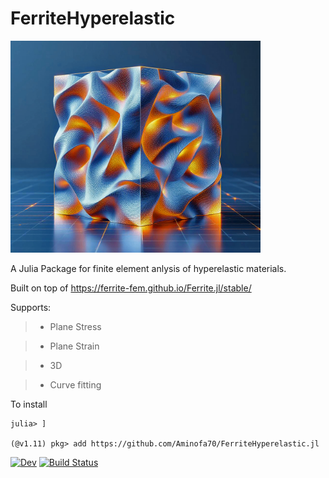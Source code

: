 # FerriteHyperelastic

<img src="assets/logo_2.png" alt="drawing" width="400"/>

A Julia Package for finite element anlysis of hyperelastic materials.

Built on top of https://ferrite-fem.github.io/Ferrite.jl/stable/

Supports:

> * Plane Stress

> * Plane Strain

> * 3D

> * Curve fitting

To install

```
julia> ]

(@v1.11) pkg> add https://github.com/Aminofa70/FerriteHyperelastic.jl
````

<!-- [![Stable](https://img.shields.io/badge/docs-stable-blue.svg)](https://Aminofa70.github.io/FerriteHyperelastic.jl/stable/) -->
[![Dev](https://img.shields.io/badge/docs-dev-blue.svg)](https://Aminofa70.github.io/FerriteHyperelastic.jl/dev/)
[![Build Status](https://github.com/Aminofa70/FerriteHyperelastic.jl/actions/workflows/CI.yml/badge.svg?branch=main)](https://github.com/Aminofa70/FerriteHyperelastic.jl/actions/workflows/CI.yml?query=branch%3Amain)